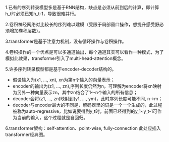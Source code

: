 1.已有的序列转录模型多是基于RNN结构，缺点是必须从前到后的计算，即计算h_t时必须已知h_t-1，导致很难并行。

2.卷积神经网络对比较长的序列难以建模（受限于局部窗口操作，想提升感受野必须增加卷积层数）。

3.transformer是基于注意力机制，没有循环操作与卷积操作。

4.卷积操作的一个优点是可以多通道输出，每个通道其实可以看作一种模式，为了模拟此效果，transformer引入了multi-head-attention概念。

5.许多序列转录模型都是基于encoder-decoder结构的。
- 假设输入为(x1, ..., xn), xn为第n个输入的向量表示；
- encoder的输出为(z1, ..., zn),序列长度仍然为n，可理解为encoder将xn映射为另外一种向量表示zn，其中zn结合了1～n个输入的所有信息；
- decoder会将(z1, ..., zn)映射到(y1, ..., ym)，此时序列长度可能不同, n->m；
- decoder与encoder最大的不同是，解码器里的词是一个一个生成的，此过程被称为auto-regressive，比如说要得到y_t时，前面已经得到的y_1~y_t-1可作为当前的输入，这个过程就是自回归。

6.transformer架构：self-attention、point-wise, fully-connection
此处应插入transformer经典图。

